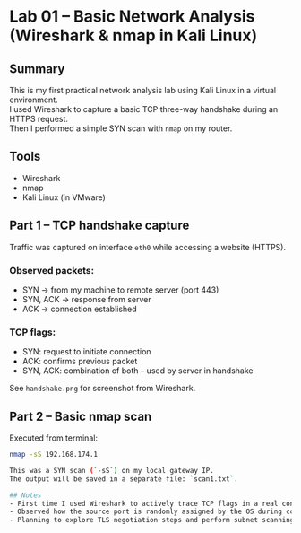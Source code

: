 # Lab 01 – Basic Network Analysis (Wireshark & nmap in Kali Linux)

## Summary
This is my first practical network analysis lab using Kali Linux in a virtual environment.  
I used Wireshark to capture a basic TCP three-way handshake during an HTTPS request.  
Then I performed a simple SYN scan with `nmap` on my router.

## Tools
- Wireshark
- nmap
- Kali Linux (in VMware)

## Part 1 – TCP handshake capture
Traffic was captured on interface `eth0` while accessing a website (HTTPS).

### Observed packets:
- SYN → from my machine to remote server (port 443)
- SYN, ACK → response from server
- ACK → connection established

### TCP flags:
- SYN: request to initiate connection
- ACK: confirms previous packet
- SYN, ACK: combination of both – used by server in handshake

See `handshake.png` for screenshot from Wireshark.

## Part 2 – Basic nmap scan
Executed from terminal:
```bash
nmap -sS 192.168.174.1

This was a SYN scan (`-sS`) on my local gateway IP.  
The output will be saved in a separate file: `scan1.txt`.

## Notes
- First time I used Wireshark to actively trace TCP flags in a real connection.
- Observed how the source port is randomly assigned by the OS during connection.
- Planning to explore TLS negotiation steps and perform subnet scanning in future labs.
